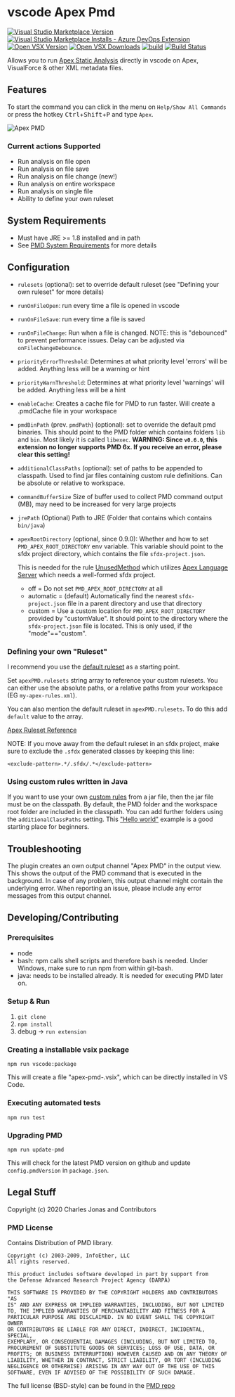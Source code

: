 # vscode Apex Pmd

[![Visual Studio Marketplace Version](https://img.shields.io/visual-studio-marketplace/v/chuckjonas.apex-pmd) ![Visual Studio Marketplace Installs - Azure DevOps Extension](https://img.shields.io/visual-studio-marketplace/azure-devops/installs/total/chuckjonas.apex-pmd)](https://marketplace.visualstudio.com/items?itemName=chuckjonas.apex-pmd)
[![Open VSX Version](https://img.shields.io/open-vsx/v/pmd/apex-pmd)](https://open-vsx.org/extension/pmd/apex-pmd)
[![Open VSX Downloads](https://img.shields.io/open-vsx/dt/pmd/apex-pmd)](https://open-vsx.org/extension/pmd/apex-pmd)
[![build](https://github.com/ChuckJonas/vscode-apex-pmd/actions/workflows/build.yml/badge.svg)](https://github.com/ChuckJonas/vscode-apex-pmd/actions/workflows/build.yml)
[![Build Status](https://travis-ci.org/ChuckJonas/vscode-apex-pmd.svg?branch=master)](https://travis-ci.org/ChuckJonas/vscode-apex-pmd)

Allows you to run [Apex Static Analysis](https://pmd.github.io/latest/index.html) directly in vscode on Apex, VisualForce & other XML metadata files.

## Features

To start the command you can click in the menu on `Help/Show All Commands` or press the hotkey <kbd>Ctrl</kbd>+<kbd>Shift</kbd>+<kbd>P</kbd> and type `Apex`.

![Apex PMD](https://raw.githubusercontent.com/ChuckJonas/vscode-apex-pmd/master/images/apex-pmd.gif)

### Current actions Supported

- Run analysis on file open
- Run analysis on file save
- Run analysis on file change (new!)
- Run analysis on entire workspace
- Run analysis on single file
- Ability to define your own ruleset

## System Requirements

- Must have JRE >= 1.8 installed and in path
- See [PMD System Requirements](https://docs.pmd-code.org/latest/pmd_userdocs_installation.html#requirements) for more details

## Configuration

- `rulesets` (optional): set to override default ruleset (see "Defining your own ruleset" for more details)
- `runOnFileOpen`: run every time a file is opened in vscode
- `runOnFileSave`: run every time a file is saved
- `runOnFileChange`: Run when a file is changed. NOTE: this is "debounced" to prevent performance issues. Delay can be adjusted via `onFileChangeDebounce`.
- `priorityErrorThreshold`: Determines at what priority level 'errors' will be added. Anything less will be a warning or hint
- `priorityWarnThreshold`: Determines at what priority level 'warnings' will be added. Anything less will be a hint
- `enableCache`: Creates a cache file for PMD to run faster. Will create a .pmdCache file in your workspace
- `pmdBinPath` (prev. `pmdPath`) (optional): set to override the default pmd binaries. This should point to the PMD folder which contains folders `lib` and `bin`. Most likely it is called `libexec`. **WARNING: Since `v0.6.0`, this extension no longer supports PMD 6x. If you receive an error, please clear this setting!**
- `additionalClassPaths` (optional): set of paths to be appended to classpath. Used to find jar files containing custom rule definitions. Can be absolute or relative to workspace.
- `commandBufferSize` Size of buffer used to collect PMD command output (MB), may need to be increased for very large projects
- `jrePath` (Optional) Path to JRE (Folder that contains which contains `bin/java`)
- `apexRootDirectory` (optional, since 0.9.0): Whether and how to set `PMD_APEX_ROOT_DIRECTORY` env variable. This
   variable should point to the sfdx project directory, which contains the file `sfdx-project.json`.  
   
   This is needed for the rule [UnusedMethod](https://docs.pmd-code.org/latest/pmd_rules_apex_design.html#unusedmethod)
   which utilizes [Apex Language Server](https://github.com/apex-dev-tools/apex-ls) which needs a well-formed sfdx
   project.  
   * off = Do not set `PMD_APEX_ROOT_DIRECTORY` at all
   * automatic = (default) Automatically find the nearest `sfdx-project.json` file in a parent directory and use
     that directory
   * custom = Use a custom location for `PMD_APEX_ROOT_DIRECTORY` provided by "customValue". It should point to the
     directory where the `sfdx-project.json` file is located. This is only used, if the "mode"=="custom".

### Defining your own "Ruleset"

I recommend you use the [default ruleset](https://github.com/ChuckJonas/vscode-apex-pmd/blob/master/rulesets/apex_ruleset.xml) as a starting point.

Set `apexPMD.rulesets` string array to reference your custom rulesets. You can either use the absolute paths, or a relative paths from your workspace (EG `my-apex-rules.xml`).

You can also mention the default ruleset in `apexPMD.rulesets`. To do this add `default` value to the array.

[Apex Ruleset Reference](https://docs.pmd-code.org/latest/pmd_rules_apex.html)

NOTE: If you move away from the default ruleset in an sfdx project, make sure to exclude the `.sfdx` generated classes by keeping this line:

`<exclude-pattern>.*/.sfdx/.*</exclude-pattern>`

### Using custom rules written in Java

If you want to use your own [custom rules](https://docs.pmd-code.org/latest/pmd_userdocs_extending_writing_pmd_rules.html) from a jar file, then the jar file must be on the classpath. By default, the PMD folder and the workspace root folder are included in the classpath. You can add further folders using the `additionalClassPaths` setting. This ["Hello world"](https://github.com/andrewgilbertsagecom/pmd-custom-rule-sample) example is a good starting place for beginners.

## Troubleshooting

The plugin creates an own output channel "Apex PMD" in the output view. This shows the output of the PMD command that is executed in the background.
In case of any problem, this output channel might contain the underlying error. When reporting an issue, please include any error messages from
this output channel.

## Developing/Contributing

### Prerequisites

- node
- bash: npm calls shell scripts and therefore bash is needed. Under Windows, make sure to run npm from within git-bash.
- java: needs to be installed already. It is needed for executing PMD later on.

### Setup & Run

1. `git clone`
1. `npm install`
1. debug -> `run extension`

### Creating a installable vsix package

`npm run vscode:package`

This will create a file "apex-pmd-<version>.vsix", which can be directly installed in VS Code.

### Executing automated tests

`npm run test`

### Upgrading PMD

`npm run update-pmd`

This will check for the latest PMD version on github and update `config.pmdVersion` in `package.json`.

## Legal Stuff

Copyright (c) 2020 Charles Jonas and Contributors

### PMD License

Contains Distribution of PMD library.

```
Copyright (c) 2003-2009, InfoEther, LLC
All rights reserved.

This product includes software developed in part by support from
the Defense Advanced Research Project Agency (DARPA)

THIS SOFTWARE IS PROVIDED BY THE COPYRIGHT HOLDERS AND CONTRIBUTORS "AS
IS" AND ANY EXPRESS OR IMPLIED WARRANTIES, INCLUDING, BUT NOT LIMITED
TO, THE IMPLIED WARRANTIES OF MERCHANTABILITY AND FITNESS FOR A
PARTICULAR PURPOSE ARE DISCLAIMED. IN NO EVENT SHALL THE COPYRIGHT OWNER
OR CONTRIBUTORS BE LIABLE FOR ANY DIRECT, INDIRECT, INCIDENTAL, SPECIAL,
EXEMPLARY, OR CONSEQUENTIAL DAMAGES (INCLUDING, BUT NOT LIMITED TO,
PROCUREMENT OF SUBSTITUTE GOODS OR SERVICES; LOSS OF USE, DATA, OR
PROFITS; OR BUSINESS INTERRUPTION) HOWEVER CAUSED AND ON ANY THEORY OF
LIABILITY, WHETHER IN CONTRACT, STRICT LIABILITY, OR TORT (INCLUDING
NEGLIGENCE OR OTHERWISE) ARISING IN ANY WAY OUT OF THE USE OF THIS
SOFTWARE, EVEN IF ADVISED OF THE POSSIBILITY OF SUCH DAMAGE.
```

The full license (BSD-style) can be found in the [PMD repo](https://github.com/pmd/pmd/blob/master/LICENSE)

